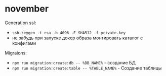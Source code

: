 # november

Generation ssl:
 - `ssh-keygen -t rsa -b 4096 -E SHA512 -f private.key`
 - не забудь при запуске докер образа монтировать каталог с конфигами


Migraions: 
 - `npm run migration:create:db -- %DB_NAME%` - создание БД
 - `npm run migration:create:table -- %TABLE_NAME%` - Создание таблицы